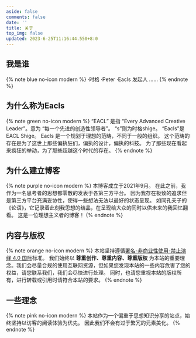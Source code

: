 ```yaml
---
aside: false
comments: false
date: ''
title: 关于
top_img: false
updated: 2023-6-25T11:16:44.550+8:0
---
```

## 我是谁

{% note blue no-icon modern %}
·时格
·Peter
·Eacls 发起人
……
{% endnote %}

## 为什么称为Eacls

{% note green no-icon modern %}
“EACL” 是指 “Every Advanced Creative Leader”。意为 “每一个先进的创造性领导者”。
“s”则为时格shige。
“Eacls”是EACL Shige。
Eacls 是一个规划于理想的范畴，不同于一般的组织。
这个范畴的存在是为了这世上那些偏执狂们，偏执的设计，偏执的科技。
为了那些现在看起来疯狂的举动，为了那些超越这个时代的存在。
{% endnote %}

## 为什么建立博客

{% note purple no-icon modern %}
本博客成立于2021年9月。
在此之前，我作为一名思考者的思想都零散的发表于各第三方平台。
因为我存在极致的追求但是第三方平台充满妥协性，使得一些想法无法以最好的状态呈现。
如同孔夫子的《论语》，它记录着此刻我思想的结晶，在呈现给大众的同时以供未来的我回忆翻看。
这是一位理想主义者的博客！
{% endnote %}

## 内容与版权

{% note orange no-icon modern %}
本站坚持遵循[署名-非商业性使用-禁止演绎 4.0 国际](https://creativecommons.org/licenses/by-nc-nd/4.0/deed.zh)标准。
我们始终以 **尊重创作、尊重内容、尊重版权** 为本站的重要理念。我们会尽量合规的使用互联网资源，但如果您发现本站的一些内容危害了您的权益，请您联系我们，我们会尽快进行处理。
同时，也请您重视本站的版权所有，进行转载或引用时请符合本站的要求。
{% endnote %}

## 一些理念

{% note pink no-icon modern %}
本站作为一个偏重于思想知识分享的站点，始终坚持以访客的阅读体验为优先。
因此我们不会有过于繁冗的元素美化。
{% endnote %}
